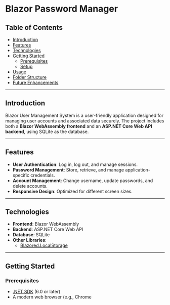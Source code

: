# Blazor Password Manager

## Table of Contents

- [Introduction](#introduction)
- [Features](#features)
- [Technologies](#technologies)
- [Getting Started](#getting-started)
  - [Prerequisites](#prerequisites)
  - [Setup](#setup)
- [Usage](#usage)
- [Folder Structure](#folder-structure)
- [Future Enhancements](#future-enhancements)

---

## Introduction

Blazor User Management System is a user-friendly application designed for managing user accounts and associated data securely. The project includes both a **Blazor WebAssembly frontend** and an **ASP.NET Core Web API backend**, using SQLite as the database.

---

## Features

- **User Authentication**: Log in, log out, and manage sessions.
- **Password Management**: Store, retrieve, and manage application-specific credentials.
- **Account Management**: Change username, update passwords, and delete accounts.
- **Responsive Design**: Optimized for different screen sizes.

---

## Technologies

- **Frontend**: Blazor WebAssembly
- **Backend**: ASP.NET Core Web API
- **Database**: SQLite
- **Other Libraries**:
  - [Blazored.LocalStorage](https://github.com/Blazored/LocalStorage)
---

## Getting Started

### Prerequisites

- [.NET SDK](https://dotnet.microsoft.com/download) (6.0 or later)
- A modern web browser (e.g., Chrome
